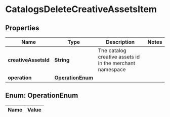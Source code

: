 

# CatalogsDeleteCreativeAssetsItem

## Properties

Name | Type | Description | Notes
------------ | ------------- | ------------- | -------------
**creativeAssetsId** | **String** | The catalog creative assets id in the merchant namespace | 
**operation** | [**OperationEnum**](#OperationEnum) |  | 


## Enum: OperationEnum

Name | Value
---- | -----




